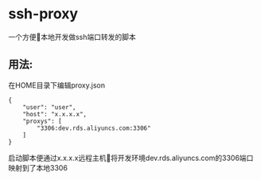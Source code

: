 # ssh-proxy

一个方便本地开发做ssh端口转发的脚本

## 用法:

在HOME目录下编辑proxy.json
```
{
    "user": "user",
    "host": "x.x.x.x",
    "proxys": [
        "3306:dev.rds.aliyuncs.com:3306"
    ]
}
```
启动脚本便通过x.x.x.x远程主机将开发环境dev.rds.aliyuncs.com的3306端口映射到了本地3306